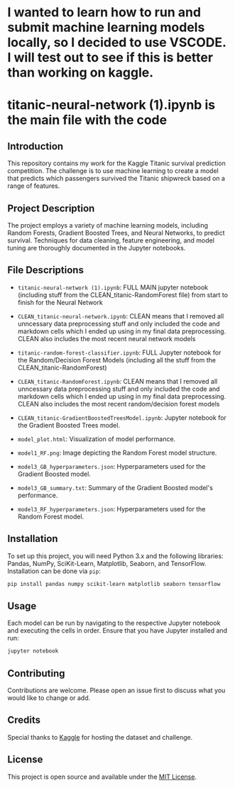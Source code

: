 # I wanted to learn how to run and submit machine learning models locally, so I decided to use VSCODE. I will test out to see if this is better than working on kaggle. 
# titanic-neural-network (1).ipynb is the main file with the code


## Introduction
This repository contains my work for the Kaggle Titanic survival prediction competition. The challenge is to use machine learning to create a model that predicts which passengers survived the Titanic shipwreck based on a range of features.

## Project Description
The project employs a variety of machine learning models, including Random Forests, Gradient Boosted Trees, and Neural Networks, to predict survival. Techniques for data cleaning, feature engineering, and model tuning are thoroughly documented in the Jupyter notebooks.

## File Descriptions
- `titanic-neural-network (1).ipynb`: FULL MAIN jupyter notebook (including stuff from the CLEAN_titanic-RandomForest file) from start to finish for the Neural Network
- `CLEAN_titanic-neural-network.ipynb`: CLEAN means that I removed all unncessary data preprocessing stuff and only included the code and markdown cells which I ended up using in my final data preprocessing. CLEAN also includes the most recent neural network models
- `titanic-random-forest-classifier.ipynb`: FULL Jupyter notebook for the Random/Decision Forest Models (including all the stuff from the CLEAN_titanic-RandomForest)
- `CLEAN_titanic-RandomForest.ipynb`: CLEAN means that I removed all unncessary data preprocessing stuff and only included the code and markdown cells which I ended up using in my final data preprocessing. CLEAN also includes the most recent random/decision forest models
- `CLEAN_titanic-GradientBoostedTreesModel.ipynb`: Jupyter notebook for the Gradient Boosted Trees model.


- `model_plot.html`: Visualization of model performance.
- `model1_RF.png`: Image depicting the Random Forest model structure.
- `model3_GB_hyperparameters.json`: Hyperparameters used for the Gradient Boosted model.
- `model3_GB_summary.txt`: Summary of the Gradient Boosted model's performance.
- `model3_RF_hyperparameters.json`: Hyperparameters used for the Random Forest model.

## Installation
To set up this project, you will need Python 3.x and the following libraries: Pandas, NumPy, SciKit-Learn, Matplotlib, Seaborn, and TensorFlow. Installation can be done via `pip`:
```bash
pip install pandas numpy scikit-learn matplotlib seaborn tensorflow
```

## Usage
Each model can be run by navigating to the respective Jupyter notebook and executing the cells in order. Ensure that you have Jupyter installed and run:
```bash
jupyter notebook
```

## Contributing
Contributions are welcome. Please open an issue first to discuss what you would like to change or add.

## Credits
Special thanks to [Kaggle](https://www.kaggle.com/) for hosting the dataset and challenge.

## License
This project is open source and available under the [MIT License](LICENSE.md).
